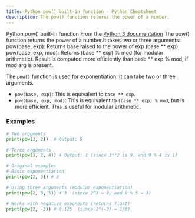 ```yaml
---
title: Python pow() built-in function - Python Cheatsheet
description: The pow() function returns the power of a number.
---
```


<base-title :title="frontmatter.title" :description="frontmatter.description">
Python pow() built-in function
</base-title>

<base-disclaimer>
  <base-disclaimer-title>
    From the <a target="_blank" href="https://docs.python.org/3/library/functions.html#pow">Python 3 documentation</a>
  </base-disclaimer-title>
  <base-disclaimer-content>
      The pow() function returns the power of a number.It takes two or three arguments:
      pow(base, exp): Returns base raised to the power of exp (base ** exp).
      pow(base, exp, mod): Returns (base ** exp) % mod (for modular arithmetic).
      Result is computed more efficiently than base ** exp % mod, if mod arg is present.
  </base-disclaimer-content>
</base-disclaimer>

The `pow()` function is used for exponentiation. It can take two or three arguments.

*   `pow(base, exp)`: This is equivalent to `base ** exp`.
*   `pow(base, exp, mod)`: This is equivalent to `(base ** exp) % mod`, but is more efficient. This is useful for modular arithmetic.

### Examples

```python
# Two arguments
print(pow(3, 2))  # Output: 9

# Three arguments
print(pow(3, 2, 4)) # Output: 1 (since 3**2 is 9, and 9 % 4 is 1)

# Original examples
# Basic exponentiation
print(pow(2, 3)) # 8

# Using three arguments (modular exponentiation)
print(pow(2, 3, 5)) # 3  (since 2^3 = 8, and 8 % 5 = 3)

# Works with negative exponents (returns float)
print(pow(2, -3)) # 0.125  (since 2^(-3) = 1/8)
```
